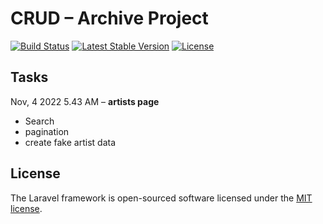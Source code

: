 # CRUD – Archive Project
<p align="left">
<a href="https://travis-ci.org/laravel/framework"><img src="https://travis-ci.org/laravel/framework.svg" alt="Build Status"></a>
<a href="https://packagist.org/packages/laravel/framework"><img src="https://img.shields.io/packagist/v/laravel/framework" alt="Latest Stable Version"></a>
<a href="https://packagist.org/packages/laravel/framework"><img src="https://img.shields.io/packagist/l/laravel/framework" alt="License"></a>
</p>

## Tasks

Nov, 4 2022 5.43 AM – **artists page**
- Search
- pagination
- create fake artist data


## License

The Laravel framework is open-sourced software licensed under the [MIT license](https://opensource.org/licenses/MIT).

